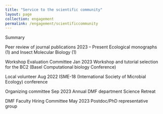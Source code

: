 ```yaml
---
title: "Service to the scientific community"
layout: page
collection: engagement
permalink: /engagement/scientificcommunity
---
```


Summary

<!-- more -->

Peer review of journal publications
2023 – Present
Ecological monographs (1) and Insect Molecular Biology (1)

Workshop Evaluation Committee
Jan 2023
Workshop and tutorial selection for the BC2 (Basel Computational biology Conference)

Local volunteer
Aug 2022
ISME-18 (International Society of Microbial Ecology) conference

Organizing committee
Sep 2023
Annual DMF department Science Retreat

DMF Faculty Hiring Committee
May 2023
Postdoc/PhD representative group